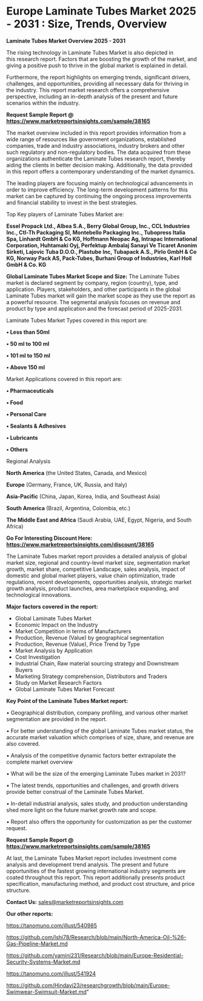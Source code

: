 # Europe Laminate Tubes Market 2025 - 2031 : Size, Trends, Overview

<Strong> Laminate Tubes Market Overview 2025 - 2031</strong>

The rising technology in Laminate Tubes Market is also depicted in this research report. Factors that are boosting the growth of the market, and giving a positive push to thrive in the global market is explained in detail.

Furthermore, the report highlights on emerging trends, significant drivers, challenges, and opportunities, providing all necessary data for thriving in the industry. This report market research offers a comprehensive perspective, including an in-depth analysis of the present and future scenarios within the industry.

<strong>Request Sample Report @ <a href=https://www.marketreportsinsights.com/sample/38165>https://www.marketreportsinsights.com/sample/38165</a></strong>

The market overview included in this report provides information from a wide range of resources like government organizations, established companies, trade and industry associations, industry brokers and other such regulatory and non-regulatory bodies. The data acquired from these organizations authenticate the Laminate Tubes research report, thereby aiding the clients in better decision making. Additionally, the data provided in this report offers a contemporary understanding of the market dynamics.

The leading players are focusing mainly on technological advancements in order to improve efficiency. The long-term development patterns for this market can be captured by continuing the ongoing process improvements and financial stability to invest in the best strategies.

Top Key players of Laminate Tubes Market are:

<strong>Essel Propack Ltd., Albea S.A., Berry Global Group, Inc., CCL Industries Inc., Ctl-Th Packaging Sl, Montebello Packaging Inc., Tubopress Italia Spa, Linhardt GmbH & Co KG, Hoffmann Neopac Ag, Intrapac International Corporation, Huhtamaki Oyj, Perfektup Ambalaj Sanayi Ve Ticaret Anonim Sirketi, Lajovic Tuba D.O.O., Plastube Inc, Tubapack A.S., Pirlo GmbH & Co KG, Norway Pack AS, Pack-Tubes, Burhani Group of Industries, Karl Holl GmbH & Co. KG</strong>

<strong><b>Global Laminate Tubes Market Scope and Size:</b></strong>
The Laminate Tubes market is declared segment by company, region (country), type, and application. Players, stakeholders, and other participants in the global Laminate Tubes market will gain the market scope as they use the report as a powerful resource. The segmental analysis focuses on revenue and product by type and application and the forecast period of 2025-2031.

Laminate Tubes Market Types covered in this report are:

<strong>•  Less than 50ml

•  50 ml to 100 ml

•  101 ml to 150 ml

•  Above 150 ml</strong>

Market Applications covered in this report are:

<strong>•  Pharmaceuticals

•  Food

•  Personal Care

•  Sealants & Adhesives

•  Lubricants

•  Others</strong> 

Regional Analysis

<strong>North America</strong> (the United States, Canada, and Mexico)

<strong>Europe</strong> (Germany, France, UK, Russia, and Italy)

<strong>Asia-Pacific</strong> (China, Japan, Korea, India, and Southeast Asia)

<strong>South America</strong> (Brazil, Argentina, Colombia, etc.)

<strong>The Middle East and Africa</strong> (Saudi Arabia, UAE, Egypt, Nigeria, and South Africa)

<strong>Go For Interesting Discount Here: <a href=https://www.marketreportsinsights.com/discount/38165>https://www.marketreportsinsights.com/discount/38165</a></strong>

The Laminate Tubes market report provides a detailed analysis of global market size, regional and country-level market size, segmentation market growth, market share, competitive Landscape, sales analysis, impact of domestic and global market players, value chain optimization, trade regulations, recent developments, opportunities analysis, strategic market growth analysis, product launches, area marketplace expanding, and technological innovations.

<strong><b>Major factors covered in the report:</b></strong>
<ul>
  <li>Global Laminate Tubes Market </li>
  <li>Economic Impact on the Industry</li>
  <li>Market Competition in terms of Manufacturers</li>
  <li>Production, Revenue (Value) by geographical segmentation</li>
  <li>Production, Revenue (Value), Price Trend by Type</li>
  <li>Market Analysis by Application</li>
  <li>Cost Investigation</li>
  <li>Industrial Chain, Raw material sourcing strategy and Downstream Buyers</li>
  <li>Marketing Strategy comprehension, Distributors and Traders</li>
  <li>Study on Market Research Factors</li>
  <li>Global Laminate Tubes Market Forecast</li>
</ul>

<strong><b>Key Point of the Laminate Tubes Market report:</b></strong>

• Geographical distribution, company profiling, and various other market segmentation are provided in the report.

• For better understanding of the global Laminate Tubes market status, the accurate market valuation which comprises of size, share, and revenue are also covered.

• Analysis of the competitive dynamic factors better extrapolate the complete market overview

• What will be the size of the emerging Laminate Tubes market in 2031?

• The latest trends, opportunities and challenges, and growth drivers provide better construal of the Laminate Tubes Market.

• In-detail industrial analysis, sales study, and production understanding shed more light on the future market growth rate and scope.

• Report also offers the opportunity for customization as per the customer request.

<strong>Request Sample Report @ <a href=https://www.marketreportsinsights.com/sample/38165>https://www.marketreportsinsights.com/sample/38165</a></strong>

At last, the Laminate Tubes Market report includes investment come analysis and development trend analysis. The present and future opportunities of the fastest growing international industry segments are coated throughout this report. This report additionally presents product specification, manufacturing method, and product cost structure, and price structure.

<strong>Contact Us:</strong>
sales@marketreportsinsights.com

<strong>Our other reports:</strong>

<a href=https://tanomuno.com/illust/540985>https://tanomuno.com/illust/540985</a>

<a href=https://github.com/Ishi78/Research/blob/main/North-America-Oil-%26-Gas-Pipeline-Market.md>https://github.com/Ishi78/Research/blob/main/North-America-Oil-%26-Gas-Pipeline-Market.md</a>

<a href=https://github.com/yamini231/Research/blob/main/Europe-Residential-Security-Systems-Market.md>https://github.com/yamini231/Research/blob/main/Europe-Residential-Security-Systems-Market.md</a>

<a href=https://tanomuno.com/illust/541924>https://tanomuno.com/illust/541924</a>

<a href=https://github.com/Hindavi23/researchgrowth/blob/main/Europe-Swimwear-Swimsuit-Market.md>https://github.com/Hindavi23/researchgrowth/blob/main/Europe-Swimwear-Swimsuit-Market.md</a>"
